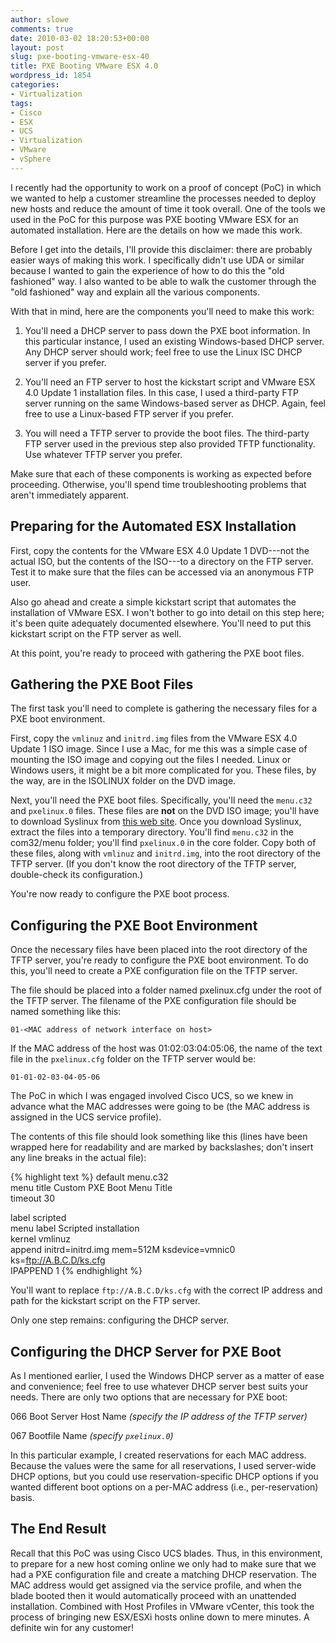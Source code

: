 ```yaml
---
author: slowe
comments: true
date: 2010-03-02 18:20:53+00:00
layout: post
slug: pxe-booting-vmware-esx-40
title: PXE Booting VMware ESX 4.0
wordpress_id: 1854
categories:
- Virtualization
tags:
- Cisco
- ESX
- UCS
- Virtualization
- VMware
- vSphere
---
```


I recently had the opportunity to work on a proof of concept (PoC) in which we wanted to help a customer streamline the processes needed to deploy new hosts and reduce the amount of time it took overall. One of the tools we used in the PoC for this purpose was PXE booting VMware ESX for an automated installation. Here are the details on how we made this work.

Before I get into the details, I'll provide this disclaimer: there are probably easier ways of making this work. I specifically didn't use UDA or similar because I wanted to gain the experience of how to do this the "old fashioned" way. I also wanted to be able to walk the customer through the "old fashioned" way and explain all the various components.

With that in mind, here are the components you'll need to make this work:

1. You'll need a DHCP server to pass down the PXE boot information. In this particular instance, I used an existing Windows-based DHCP server. Any DHCP server should work; feel free to use the Linux ISC DHCP server if you prefer.

2. You'll need an FTP server to host the kickstart script and VMware ESX 4.0 Update 1 installation files. In this case, I used a third-party FTP server running on the same Windows-based server as DHCP. Again, feel free to use a Linux-based FTP server if you prefer.

3. You will need a TFTP server to provide the boot files. The third-party FTP server used in the previous step also provided TFTP functionality. Use whatever TFTP server you prefer.

Make sure that each of these components is working as expected before proceeding. Otherwise, you'll spend time troubleshooting problems that aren't immediately apparent.

## Preparing for the Automated ESX Installation

First, copy the contents for the VMware ESX 4.0 Update 1 DVD---not the actual ISO, but the contents of the ISO---to a directory on the FTP server. Test it to make sure that the files can be accessed via an anonymous FTP user.

Also go ahead and create a simple kickstart script that automates the installation of VMware ESX. I won't bother to go into detail on this step here; it's been quite adequately documented elsewhere. You'll need to put this kickstart script on the FTP server as well.

At this point, you're ready to proceed with gathering the PXE boot files.

## Gathering the PXE Boot Files

The first task you'll need to complete is gathering the necessary files for a PXE boot environment.

First, copy the `vmlinuz` and `initrd.img` files from the VMware ESX 4.0 Update 1 ISO image. Since I use a Mac, for me this was a simple case of mounting the ISO image and copying out the files I needed. Linux or Windows users, it might be a bit more complicated for you. These files, by the way, are in the ISOLINUX folder on the DVD image.

Next, you'll need the PXE boot files. Specifically, you'll need the `menu.c32` and `pxelinux.0` files. These files are **not** on the DVD ISO image; you'll have to download Syslinux from [this web site](http://syslinux.zytor.com/wiki/index.php/The_Syslinux_Project). Once you download Syslinux, extract the files into a temporary directory. You'll find `menu.c32` in the com32/menu folder; you'll find `pxelinux.0` in the core folder. Copy both of these files, along with `vmlinuz` and `initrd.img`, into the root directory of the TFTP server. (If you don't know the root directory of the TFTP server, double-check its configuration.)

You're now ready to configure the PXE boot process.

## Configuring the PXE Boot Environment

Once the necessary files have been placed into the root directory of the TFTP server, you're ready to configure the PXE boot environment. To do this, you'll need to create a PXE configuration file on the TFTP server.

The file should be placed into a folder named pxelinux.cfg under the root of the TFTP server. The filename of the PXE configuration file should be named something like this:

	01-<MAC address of network interface on host>

If the MAC address of the host was 01:02:03:04:05:06, the name of the text file in the `pxelinux.cfg` folder on the TFTP server would be:

	01-01-02-03-04-05-06

The PoC in which I was engaged involved Cisco UCS, so we knew in advance what the MAC addresses were going to be (the MAC address is assigned in the UCS service profile).

The contents of this file should look something like this (lines have been wrapped here for readability and are marked by backslashes; don't insert any line breaks in the actual file):

{% highlight text %}
default menu.c32  
menu title Custom PXE Boot Menu Title  
timeout 30  

label scripted  
menu label Scripted installation  
kernel vmlinuz  
append initrd=initrd.img mem=512M ksdevice=vmnic0 ks=ftp://A.B.C.D/ks.cfg  
IPAPPEND 1
{% endhighlight %}

You'll want to replace `ftp://A.B.C.D/ks.cfg` with the correct IP address and path for the kickstart script on the FTP server.

Only one step remains: configuring the DHCP server.

## Configuring the DHCP Server for PXE Boot

As I mentioned earlier, I used the Windows DHCP server as a matter of ease and convenience; feel free to use whatever DHCP server best suits your needs. There are only two options that are necessary for PXE boot:

066 Boot Server Host Name _(specify the IP address of the TFTP server)_  

067 Bootfile Name _(specify `pxelinux.0`)_

In this particular example, I created reservations for each MAC address. Because the values were the same for all reservations, I used server-wide DHCP options, but you could use reservation-specific DHCP options if you wanted different boot options on a per-MAC address (i.e., per-reservation) basis.

## The End Result

Recall that this PoC was using Cisco UCS blades. Thus, in this environment, to prepare for a new host coming online we only had to make sure that we had a PXE configuration file and create a matching DHCP reservation. The MAC address would get assigned via the service profile, and when the blade booted then it would automatically proceed with an unattended installation. Combined with Host Profiles in VMware vCenter, this took the process of bringing new ESX/ESXi hosts online down to mere minutes. A definite win for any customer!

